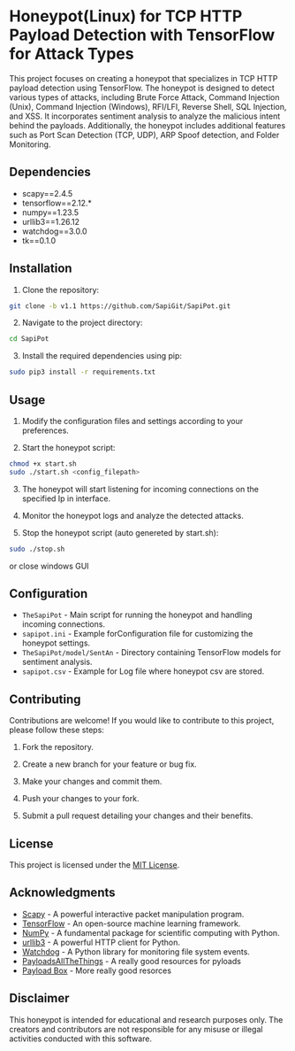 # Honeypot(Linux) for TCP HTTP Payload Detection with TensorFlow for Attack Types

This project focuses on creating a honeypot that specializes in TCP HTTP payload detection using TensorFlow. The honeypot is designed to detect various types of attacks, including Brute Force Attack, Command Injection (Unix), Command Injection (Windows), RFI/LFI, Reverse Shell, SQL Injection, and XSS. It incorporates sentiment analysis to analyze the malicious intent behind the payloads. Additionally, the honeypot includes additional features such as Port Scan Detection (TCP, UDP), ARP Spoof detection, and Folder Monitoring.

## Dependencies
- scapy==2.4.5
- tensorflow==2.12.*
- numpy==1.23.5
- urllib3==1.26.12
- watchdog==3.0.0
- tk==0.1.0

## Installation
1. Clone the repository:

```bash
git clone -b v1.1 https://github.com/SapiGit/SapiPot.git
```

2. Navigate to the project directory:

```bash
cd SapiPot
```

3. Install the required dependencies using pip:

```bash
sudo pip3 install -r requirements.txt
```

## Usage
1. Modify the configuration files and settings according to your preferences.

2. Start the honeypot script:

```bash
chmod +x start.sh
sudo ./start.sh <config_filepath>
```

3. The honeypot will start listening for incoming connections on the specified Ip in interface.

4. Monitor the honeypot logs and analyze the detected attacks.
   
5. Stop the honeypot script (auto genereted by start.sh):

```bash
sudo ./stop.sh
```
or close windows GUI

## Configuration
- `TheSapiPot` - Main script for running the honeypot and handling incoming connections.
- `sapipot.ini` - Example forConfiguration file for customizing the honeypot settings.
- `TheSapiPot/model/SentAn` - Directory containing TensorFlow models for sentiment analysis.
- `sapipot.csv` - Example for Log file where honeypot csv are stored.

## Contributing
Contributions are welcome! If you would like to contribute to this project, please follow these steps:

1. Fork the repository.

2. Create a new branch for your feature or bug fix.

3. Make your changes and commit them.

4. Push your changes to your fork.

5. Submit a pull request detailing your changes and their benefits.

## License
This project is licensed under the [MIT License](LICENSE).

## Acknowledgments
- [Scapy](https://scapy.net/) - A powerful interactive packet manipulation program.
- [TensorFlow](https://www.tensorflow.org/) - An open-source machine learning framework.
- [NumPy](https://numpy.org/) - A fundamental package for scientific computing with Python.
- [urllib3](https://urllib3.readthedocs.io/) - A powerful HTTP client for Python.
- [Watchdog](https://pythonhosted.org/watchdog/) - A Python library for monitoring file system events.
- [PayloadsAllTheThings](https://github.com/swisskyrepo/PayloadsAllTheThings) - A really good resources for pyloads
- [Payload Box](https://github.com/payloadbox) - More really good resorces

## Disclaimer
This honeypot is intended for educational and research purposes only. The creators and contributors are not responsible for any misuse or illegal activities conducted with this software.
